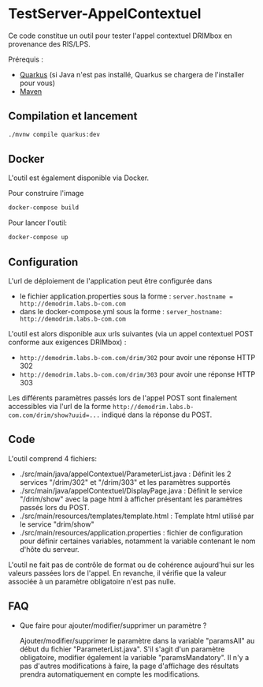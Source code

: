 # TestServer-AppelContextuel

Ce code constitue un outil pour tester l'appel contextuel DRIMbox en provenance des RIS/LPS. 

Prérequis :

- [Quarkus](https://quarkus.io/get-started/) (si Java n'est pas installé, Quarkus se chargera de l'installer pour vous)
- [Maven](https://maven.apache.org/install.html)


## Compilation et lancement

```bash
./mvnw compile quarkus:dev
```

## Docker

L'outil est également disponible via Docker.

Pour construire l'image
```bash
docker-compose build
```

Pour lancer l'outil:
```bash
docker-compose up
```


## Configuration

L'url de déploiement de l'application peut être configurée dans 
 - le fichier application.properties sous la forme : `server.hostname = http://demodrim.labs.b-com.com`
 - dans le docker-compose.yml sous la forme : `server_hostname: http://demodrim.labs.b-com.com`


L'outil est alors disponible aux urls suivantes (via un appel contextuel POST conforme aux exigences DRIMbox) :
 - `http://demodrim.labs.b-com.com/drim/302` pour avoir une réponse HTTP 302
 - `http://demodrim.labs.b-com.com/drim/303` pour avoir une réponse HTTP 303

 Les différents paramètres passés lors de l'appel POST sont finalement accessibles via l'url de la forme `http://demodrim.labs.b-com.com/drim/show?uuid=...` indiqué dans la réponse du POST.


## Code

L'outil comprend 4 fichiers:
- ./src/main/java/appelContextuel/ParameterList.java : Définit les 2 services "/drim/302" et "/drim/303" et les paramètres supportés
- ./src/main/java/appelContextuel/DisplayPage.java : Définit le service "/drim/show" avec la page html à afficher présentant les paramètres passés lors du POST. 
- ./src/main/resources/templates/template.html : Template html utilisé par le service "drim/show"
- ./src/main/resources/application.properties : fichier de configuration pour définir certaines variables, notamment la variable contenant le nom d'hôte du serveur.

L'outil ne fait pas de contrôle de format ou de cohérence aujourd'hui sur les valeurs passées lors de l'appel. 
En revanche, il vérifie que la valeur associée à un paramètre obligatoire n'est pas nulle.

## FAQ

- Que faire pour ajouter/modifier/supprimer un paramètre ?
  
  Ajouter/modifier/supprimer le paramètre dans la variable "paramsAll" au début du fichier "ParameterList.java".
  S'il s'agit d'un paramètre obligatoire, modifier également la variable "paramsMandatory".
  Il n'y a pas d'autres modifications à faire, la page d'affichage des résultats prendra automatiquement en compte les modifications.